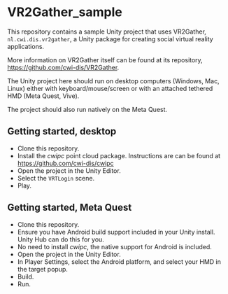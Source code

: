 # VR2Gather_sample

This repository contains a sample Unity project that uses VR2Gather, `nl.cwi.dis.vr2gather`, a Unity package for creating social virtual reality applications.

More information on VR2Gather itself can be found at its repository, <https://github.com/cwi-dis/VR2Gather>.

The Unity project here should run on desktop computers (Windows, Mac, Linux) either with keyboard/mouse/screen or with an attached tethered HMD (Meta Quest, Vive).

The project should also run natively on the Meta Quest.

## Getting started, desktop

- Clone this repository.
- Install  the _cwipc_ point cloud package. Instructions are can be found at <https://github.com/cwi-dis/cwipc>
- Open the project in the Unity Editor.
- Select the `VRTLogin` scene.
- Play.

## Getting started, Meta Quest

- Clone this repository.
- Ensure you have Android build support included in your Unity install. Unity Hub can do this for you.
- No need to install _cwipc_, the native support for Android is included.
- Open the project in the Unity Editor.
- In Player Settings, select the Android platform, and select your HMD in the target popup.
- Build.
- Run. 